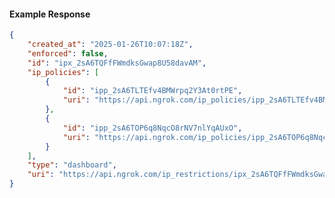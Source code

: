 <!-- Code generated for API Clients. DO NOT EDIT. -->

#### Example Response

```json
{
	"created_at": "2025-01-26T10:07:18Z",
	"enforced": false,
	"id": "ipx_2sA6TQFfFWmdksGwap8U58davAM",
	"ip_policies": [
		{
			"id": "ipp_2sA6TLTEfv4BMWrpq2Y3At0rtPE",
			"uri": "https://api.ngrok.com/ip_policies/ipp_2sA6TLTEfv4BMWrpq2Y3At0rtPE"
		},
		{
			"id": "ipp_2sA6TOP6q8NqcO8rNV7nlYqAUxO",
			"uri": "https://api.ngrok.com/ip_policies/ipp_2sA6TOP6q8NqcO8rNV7nlYqAUxO"
		}
	],
	"type": "dashboard",
	"uri": "https://api.ngrok.com/ip_restrictions/ipx_2sA6TQFfFWmdksGwap8U58davAM"
}
```
